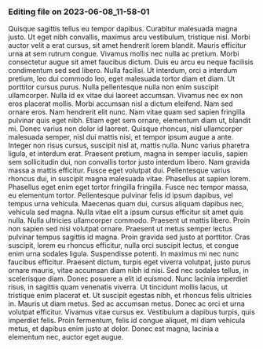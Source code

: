

### Editing file on 2023-06-08_11-58-01

Quisque sagittis tellus eu tempor dapibus. Curabitur malesuada magna justo. Ut eget nibh convallis, maximus arcu vestibulum, tristique nisl. Morbi auctor velit a erat cursus, sit amet hendrerit lorem blandit. Mauris efficitur urna at sem rutrum congue. Vivamus mollis nec nulla ac pretium. Morbi consectetur augue sit amet faucibus dictum. Duis eu arcu eu neque facilisis condimentum sed sed libero. Nulla facilisi. Ut interdum, orci a interdum pretium, leo dui commodo leo, eget malesuada tortor diam et diam. Ut porttitor cursus purus. Nulla pellentesque nulla non enim suscipit ullamcorper. Nulla id ex vitae dui laoreet accumsan.
Vivamus nec ex non eros placerat mollis. Morbi accumsan nisl a dictum eleifend. Nam sed ornare eros. Nam hendrerit elit nunc. Nam vitae quam sed sapien fringilla pulvinar quis eget nibh. Etiam eget sem ornare, elementum diam ut, blandit mi. Donec varius non dolor id laoreet. Quisque rhoncus, nisl ullamcorper malesuada semper, nisl dui mattis nisi, et tempor ipsum augue a ante. Integer non risus cursus, suscipit nisl at, mattis nulla. Nunc varius pharetra ligula, et interdum erat.
Praesent pretium, magna in semper iaculis, sapien sem sollicitudin dui, non convallis tortor justo interdum libero. Nam gravida massa a mattis efficitur. Fusce eget volutpat dui. Pellentesque varius rhoncus dui, in suscipit magna malesuada vitae. Phasellus at sapien lorem. Phasellus eget enim eget tortor fringilla fringilla. Fusce nec tempor massa, eu elementum tortor. Pellentesque pulvinar felis id ipsum dapibus, vel tempus urna vehicula. Maecenas quam dui, cursus aliquam dapibus nec, vehicula sed magna. Nulla vitae elit a ipsum cursus efficitur sit amet quis nulla. Nulla ultricies ullamcorper commodo. Praesent ut mattis libero. Proin non sapien sed nisi volutpat ornare. Praesent ut metus semper lectus pulvinar tempus sagittis id magna. Proin gravida sed justo at porttitor.
Cras suscipit, lorem eu rhoncus efficitur, nulla orci suscipit lectus, et congue enim urna sodales ligula. Suspendisse potenti. In maximus mi nec nunc faucibus efficitur. Praesent dictum, turpis eget viverra volutpat, justo purus ornare mauris, vitae accumsan diam nibh id nisi. Sed nec sodales tellus, in scelerisque diam. Donec posuere a elit id euismod. Nunc lacinia imperdiet risus, in sagittis quam venenatis viverra. Ut tincidunt mollis lacus, ut tristique enim placerat et. Ut suscipit egestas nibh, et rhoncus felis ultricies in. Mauris ut diam metus. Sed ac accumsan metus. Donec ac orci et urna volutpat efficitur. Vivamus vitae cursus ex. Vestibulum a dapibus turpis, quis imperdiet felis. Proin fermentum, felis id congue aliquet, mi diam vehicula metus, et dapibus enim justo at dolor. Donec est magna, lacinia a elementum nec, auctor eget augue.


